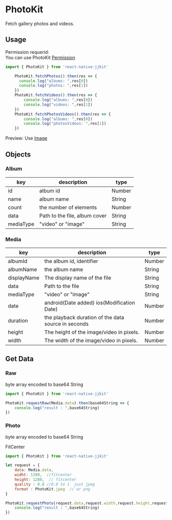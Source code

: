 # PhotoKit

Fetch gallery photos and videos.  


## Usage

Permission requerid:  
You can use PhotoKit [Permission](./photokitPermission.md)


```javascript
import { PhotoKit } from 'react-native-jjkit'

    PhotoKit.fetchPhotos().then(res => {
      console.log("albums: ",res[0])
      console.log("photos: ",res[1])
    })
    PhotoKit.fetchVideos().then(res => {
        console.log("albums: ",res[0])
        console.log("videos: ",res[1])
    })
    PhotoKit.fetchPhotosVideos().then(res => {
        console.log("albums: ",res[0])
        console.log("photosVideos: ",res[1])
    })


```

Preview: Use [Image](image.md)

##  Objects

### Album

| key | description | type |
| --- | --- | --- |
| id | album id | Number | 
| name | album name | String | 
| count |  the number of elements | Number | 
| data | Path to the file, album cover | String | 
| mediaType | "video" or "image" | String | 


### Media

| key | description | type |
| --- | --- | --- |
| albumId | the album id, identifier | Number | 
| albumName | the album name | String | 
| displayName | The display name of the file | String | 
| data | Path to the file | String | 
| mediaType | "video" or "image" | String | 
| date |   android(Date added) ios(Modification Date) | Number | 
| duration | the playback duration of the data source in seconds | Number | 
| height | The height of the image/video in pixels. | Number | 
| width |  The width of the image/video in pixels. | Number | 


## Get Data

### Raw 

byte array encoded to base64 String

```javascript
import { PhotoKit } from 'react-native-jjkit'

PhotoKit.requestRaw(Media.data).then(base64String => {
    console.log("result : ",base64String)
})
```


### Photo 

byte array encoded to base64 String

FitCenter 


```javascript
import { PhotoKit } from 'react-native-jjkit'

let request = {
    data: Media.data,
    widht: 1280,  //fitcenter
    height: 1280,  // fitcenter
    quality : 0.8 //0.0 to 1  just jpeg
    format : PhotoKit.jpeg  // or png
}

PhotoKit.requestPhoto(request.data,request.width,request.height,request.format,request.quality).then(base64String => {
    console.log("result : ",base64String)
})
```

